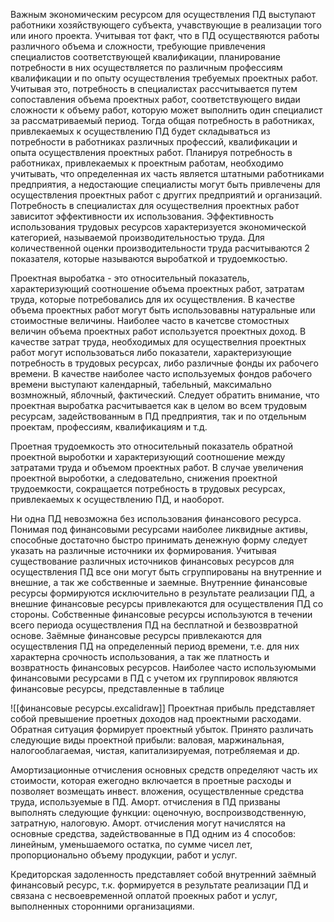  Важным экономическим ресурсом для осуществления ПД выступают работники хозяйствующего субъекта, учавствующие в реализации того или иного проекта. Учитывая тот факт, что в ПД осуществяются работы различного объема и сложности, требующие привлечения специалистов соответствующей квалификации, планирование потребности в них осуществляется по различным профессиям квалификации и по опыту осуществления требуемых проектных работ. Учитывая это, потребность в специалистах рассчитывается путем сопоставления объема проектных работ, соответствующего видаи сложности к объему работ, которую может выполнить один специалист за рассматриваемый период. Тогда общая потребность в работниках, привлекаемых к осуществлению ПД будет складываться из потребности в работниках различных профессий, квалификации и опыта осуществления проектных работ. Планируя потребность в работниках, привлекаемых к проектным работам, необходимо учитывать, что определенная их часть является штатными работниками предприятия, а недостающие специалисты могут быть привлечены для осуществления проектных работ с друггих предприятий и организаций. Потребность в специалистах для осуществелния проектных работ зависитот эффективности их использования. Эффективность использования трудовых ресурсов характеризуется экономической категорией, называемой производительностью труда. Для количественной оценки производительности труда расчитываются 2 показателя, которые называются выробаткой и трудоемкостью.

Проектная выробатка - это относительный показатель, характеризующий соотношение объема проектных работ, затратам труда, которые потребовались для их осуществления.
В качестве объема проектных работ могут быть использовавны натуральные или стоимостные величины. Наиболее часто в качетсве стомостных величин объема проектных работ используется проектных доход. В качестве затрат труда, необходимых для осуществелния проектных работ могут использоваться либо показатели, характеризующие потребность в трудовых ресурсах, либо различные фонды их рабочего времени. В качестве наиболее часто используемых фондов рабочего времени выступают календарный, табельный, максимально возмножный, яблочный, фактический. 
Следует обратить внимание, что проектная выробатка расчитывается как в целом во всем трудовым ресурсам, задействованным в ПД предприятия, так и по отдельным проектам, профессиям, квалификациям и т.д.

Проетная трудоемкость это относительный показатель обратной проектной выроботки и характеризующий соотношение между затратами труда и объемом проектных работ. 
В случае увеличения проектной выроботки, а следовательно, снижения проектной трудоемкости, сокращается потребность в трудовых ресурсах, привлекаемых к осуществлению ПД, и наоборот. 

Ни одна ПД невозможна без использования финансового ресурса. Понимая под финансовыми ресурсами наиболее ликвидные активы, способные достаточно быстро принимать денежную форму следует указать на различные источники их формирования. Учитывая существование различных источников финансовых ресурсов для осуществления ПД все они могут быть сгруппированы на внутренние и внешние, а так же собственные и заемные. Внутренние финансовые ресурсы формируются исключительно в результате реализации ПД, а внешние финансовые ресурсы привлекаются для осуществления ПД со стороны.
Собственные финансовые ресурсы используются в течении всего периода осуществления ПД на бесплатной и безвозвратной основе.
Заёмные финансовые ресурсы привлекаются для осуществления ПД на определенный период времени, т.е. для них характерна срочность использования, а так же платность и возвратность финансовых ресурсов. 
Наиболее часто используюмыми финансовыми ресурсами в ПД с учетом их группировок являются финансовые ресурсы, представленные в таблице

![[финансовые ресурсы.excalidraw]]
Проектная прибыль представляет собой превышение проетных доходов над проектными расходами. Обратная ситуация формирует проектный убыток.
Принято различать следующие виды проектной прибыли: валовая, маржинальная, налогооблагаемая, чистая, капитализируемая, потребляемая и др.

Амортизационные отчисления основных средств определяют часть их стоимости, которая ежегодно включается в проетные расходы и позволяет возмещать инвест. вложения, осуществленные средства труда, используемые в ПД. Аморт. отчисления в ПД призваны выполнять следующие функции: оценочную, воспроизводственную, затратную, налоговую. Аморт. отчисления могут начислятся на основные средства, задействованные в ПД одним из 4 способов: линейным, уменьшаемого остатка, по сумме чисел лет, пропорционально объему продукции, работ и услуг. 

Кредиторская задоленность представляет собой внутренний заёмный финансовый ресурс, т.к. формируется в результате реализации ПД и связана с несвоевременной оплатой проекных работ и услуг, выполненных сторонними организациями. 